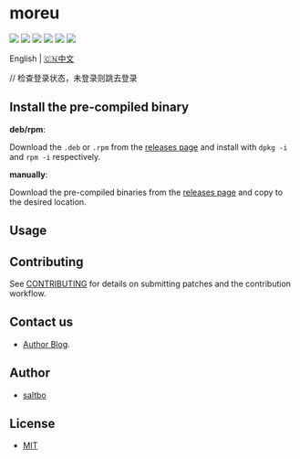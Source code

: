 # moreu

[![](https://github.com/saltbo/moreu/workflows/build/badge.svg)](https://github.com/saltbo/moreu/actions?query=workflow%3Abuild)
[![](https://codecov.io/gh/saltbo/moreu/branch/master/graph/badge.svg)](https://codecov.io/gh/saltbo/moreu)
[![](https://wakatime.com/badge/github/saltbo/moreu.svg)](https://wakatime.com/badge/github/saltbo/moreu)
[![](https://api.codacy.com/project/badge/Grade/88817db9b3b04c0293c9d001d574a5ef)](https://app.codacy.com/manual/saltbo/moreu?utm_source=github.com&utm_medium=referral&utm_content=saltbo/moreu&utm_campaign=Badge_Grade_Dashboard)
[![](https://img.shields.io/github/v/release/saltbo/moreu.svg)](https://github.com/saltbo/moreu/releases)
[![](https://img.shields.io/github/license/saltbo/moreu.svg)](https://github.com/saltbo/moreu/blob/master/LICENSE)

English | [🇨🇳中文](https://saltbo.cn/moreu)

// 检查登录状态，未登录则跳去登录

## Install the pre-compiled binary

**deb/rpm**:

Download the `.deb` or `.rpm` from the [releases page](https://github.com/saltbo/moreu/releases) and
install with `dpkg -i` and `rpm -i` respectively.

**manually**:

Download the pre-compiled binaries from the [releases page](https://github.com/saltbo/moreu/releases) and
copy to the desired location.

## Usage

## Contributing
See [CONTRIBUTING](CONTRIBUTING.md) for details on submitting patches and the contribution workflow.

## Contact us
- [Author Blog](https://saltbo.cn).

## Author
- [saltbo](https://github.com/saltbo)

## License
- [MIT](https://github.com/saltbo/moreu/blob/master/LICENSE)